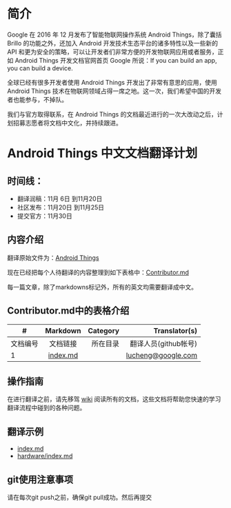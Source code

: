 # 简介
 
Google 在 2016 年 12 月发布了智能物联网操作系统 Android Things，除了囊括 Brillo 的功能之外，还加入 Android 开发技术生态平台的诸多特性以及一些新的 API 和更为安全的策略，可以让开发者们非常方便的开发物联网应用或者服务，正如 Android Things 开发文档官网首页 Google 所说：If you can build an app, you can build a device.

全球已经有很多开发者使用 Android Things 开发出了非常有意思的应用，使用 Android Things 技术在物联网领域占得一席之地。这一次，我们希望中国的开发者也能参与，不掉队。

我们与官方取得联系，在 Android Things 的文档最近进行的一次大改动之后，计划招募志愿者将文档中文化，并持续跟进。

# Android Things 中文文档翻译计划

##  时间线：
* 翻译润稿：11月 6日 到11月20日
* 社区发布：11月20日 到11月25日
* 提交官方：11月30日

## 内容介绍

翻译原始文件为：[Android Things](https://developer.android.google.cn/things) 

现在已经把每个人待翻译的内容整理到如下表格中：[Contributor.md](https://github.com/gdsub/atdocs/blob/master/Contributor.md)

每一篇文章，除了markdowns标记外，所有的英文均需要翻译成中文。 

## Contributor.md中的表格介绍

| #  | Markdown     | Category   |  Translator(s)    |
| - | :-: | -: |  -: |
|文档编号  |文档链接|所在目录|翻译人员(github帐号)|
|1  | [index.md](https://github.com/gdsub/atdocs/blob/master/index.md) ||lucheng@google.com|


## 操作指南

在进行翻译之前，请先移驾 [wiki](https://github.com/gdsub/atdocs/wiki) 阅读所有的文档，这些文档将帮助您快速的学习翻译流程中碰到的各种问题。

## 翻译示例 

* [index.md](https://github.com/gdsub/atdocs/blob/master/index.md) 
* [hardware/index.md](https://github.com/gdsub/atdocs/blob/master/hardware/index.md)


## git使用注意事项

请在每次git push之前，确保git pull成功。然后再提交
